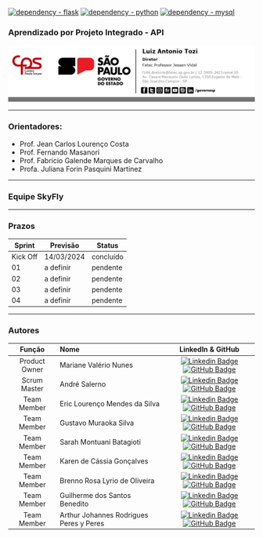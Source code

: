 [![dependency - flask](https://img.shields.io/badge/dependency-flask-blue?logo=flask&logoColor=white)](https://flask.palletsprojects.com/en/3.0.x/) [![dependency - python](https://img.shields.io/badge/dependency-python-blue?logo=python&logoColor=white)](https://www.python.org/) [![dependency - mysql](https://img.shields.io/badge/dependency-mysql-blue?logo=mysql&logoColor=white)](https://www.mysql.com/)

### **Aprendizado por Projeto Integrado - API**

<img src="static/img/Fatec-Logo.png" style="margin-left: auto; margin-right: auto;">

---

### Orientadores:

- Prof. Jean Carlos Lourenço Costa
- Prof. Fernando Masanori
- Prof. Fabricio Galende Marques de Carvalho
- Profa. Juliana Forin Pasquini Martinez

---

### Equipe SkyFly
---

### Prazos

Sprint | Previsão | Status|
|------|--------|------|
|Kick Off | 14/03/2024 | concluído|
|01 | a definir | pendente |
|02|  a definir| pendente |
|03| a definir | pendente |
|04| a definir | pendente |

---

### Autores
|    Função     | Nome                                  |                                                                                                                                                      LinkedIn & GitHub                                                                                                                                                      |
| :-----------: | :------------------------------------ | :-------------------------------------------------------------------------------------------------------------------------------------------------------------------------------------------------------------------------------------------------------------------------------------------------------------------------: |
| Product Owner |   Mariane Valério Nunes         |     [![Linkedin Badge](https://img.shields.io/badge/Linkedin-blue?style=flat-square&logo=Linkedin&logoColor=white)]() [![GitHub Badge](https://img.shields.io/badge/GitHub-111217?style=flat-square&logo=github&logoColor=white)](https://github.com/Marianne10)              |
| Scrum Master  | André Salerno |      [![Linkedin Badge](https://img.shields.io/badge/Linkedin-blue?style=flat-square&logo=Linkedin&logoColor=white)](https://www.linkedin.com/in/andresalerno/) [![GitHub Badge](https://img.shields.io/badge/GitHub-111217?style=flat-square&logo=github&logoColor=white)](https://github.com/andresalerno)     |
| Team Member   | Eric Lourenço Mendes da Silva      |         [![Linkedin Badge](https://img.shields.io/badge/Linkedin-blue?style=flat-square&logo=Linkedin&logoColor=white)]() [![GitHub Badge](https://img.shields.io/badge/GitHub-111217?style=flat-square&logo=github&logoColor=white)](https://github.com/ericloumendes)        |
|  Team Member  | Gustavo Muraoka Silva                 |         [![Linkedin Badge](https://img.shields.io/badge/Linkedin-blue?style=flat-square&logo=Linkedin&logoColor=white)](https://www.linkedin.com/in/gustavo-muraoka-4256721ba/) [![GitHub Badge](https://img.shields.io/badge/GitHub-111217?style=flat-square&logo=github&logoColor=white)](https://github.com/gustavomuraoka)        |
|  Team Member  | Sarah Montuani Batagioti               |   [![Linkedin Badge](https://img.shields.io/badge/Linkedin-blue?style=flat-square&logo=Linkedin&logoColor=white)](https://www.linkedin.com/in/sarahbatagioti/) [![GitHub Badge](https://img.shields.io/badge/GitHub-111217?style=flat-square&logo=github&logoColor=white)](https://github.com/SarahBatagioti)   |
|  Team Member  | Karen de Cássia Gonçalves     |           [![Linkedin Badge](https://img.shields.io/badge/Linkedin-blue?style=flat-square&logo=Linkedin&logoColor=white)](https://www.linkedin.com/in/karen-cgonçalves) [![GitHub Badge](https://img.shields.io/badge/GitHub-111217?style=flat-square&logo=github&logoColor=white)](https://github.com/karengoncalves8)   |
|  Team Member  | Brenno Rosa Lyrio de Oliveira               |   [![Linkedin Badge](https://img.shields.io/badge/Linkedin-blue?style=flat-square&logo=Linkedin&logoColor=white)](https://www.linkedin.com/in/brennolyrio/) [![GitHub Badge](https://img.shields.io/badge/GitHub-111217?style=flat-square&logo=github&logoColor=white)](https://github.com/BrennoLyrio)   |
|  Team Member  | Guilherme dos Santos Benedito               |   [![Linkedin Badge](https://img.shields.io/badge/Linkedin-blue?style=flat-square&logo=Linkedin&logoColor=white)](https://www.linkedin.com/in/guilherme-benedito/) [![GitHub Badge](https://img.shields.io/badge/GitHub-111217?style=flat-square&logo=github&logoColor=white)](https://github.com/gui-benedito)   |
|  Team Member  | Arthur Johannes Rodrigues Peres y Peres              |   [![Linkedin Badge](https://img.shields.io/badge/Linkedin-blue?style=flat-square&logo=Linkedin&logoColor=white)](https://www.linkedin.com/in/ajperes/) [![GitHub Badge](https://img.shields.io/badge/GitHub-111217?style=flat-square&logo=github&logoColor=white)](https://github.com/ajperes)   |
